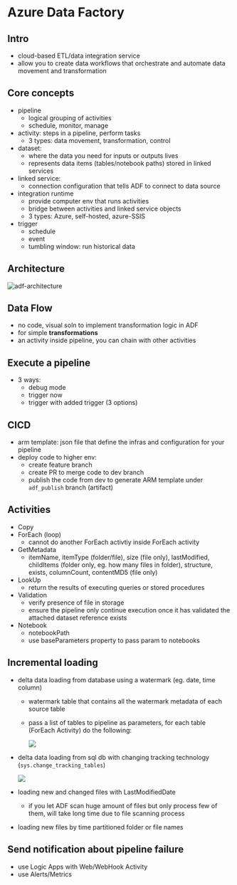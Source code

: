 # Azure Data Factory

## Intro

- cloud-based ETL/data integration service
- allow you to create data workflows that orchestrate and automate data movement and transformation

## Core concepts

- pipeline
  - logical grouping of activities
  - schedule, monitor, manage
- activity: steps in a pipeline, perform tasks
  - 3 types: data movement, transformation, control
- dataset:
  - where the data you need for inputs or outputs lives
  - represents data items (tables/notebook paths) stored in linked services
- linked service:
  - connection configuration that tells ADF to connect to data source
- integration runtime
  - provide computer env that runs activities
  - bridge between activities and linked service objects
  - 3 types: Azure, self-hosted, azure-SSIS
- trigger
  - schedule
  - event
  - tumbling window: run historical data

## Architecture

![adf-architecture](https://learn.microsoft.com/en-us/azure/data-factory/v1/media/data-factory-introduction/data-integration-service-key-concepts.png)

## Data Flow

- no code, visual soln to implement transformation logic in ADF
- for simple **transformations**
- an activity inside pipeline, you can chain with other activities

## Execute a pipeline

- 3 ways:
  - debug mode
  - trigger now
  - trigger with added trigger (3 options)

## CICD

- arm template: json file that define the infras and configuration for your pipeline
- deploy code to higher env:
  - create feature branch
  - create PR to merge code to dev branch
  - publish the code from dev to generate ARM template under `adf_publish` branch (artifact)

## Activities

- Copy
- ForEach (loop)
  - cannot do another ForEach activtiy inside ForEach activity
- GetMetadata
  - itemName, itemType (folder/file), size (file only), lastModified, childItems (folder only, eg. how many files in folder), structure, exists, columnCount, contentMD5 (file only)
- LookUp
  - return the results of executing queries or stored procedures
- Validation
  - verify presence of file in storage
  - ensure the pipeline only continue execution once it has validated the attached dataset reference exists
- Notebook
  - notebookPath
  - use baseParameters property to pass param to notebooks

## Incremental loading

- delta data loading from database using a watermark (eg. date, time column)
  - watermark table that contains all the watermark metadata of each source table
  - pass a list of tables to pipeline as parameters, for each table (ForEach Activity) do the following:

    ![](https://learn.microsoft.com/en-us/azure/data-factory/media/tutorial-incremental-copy-portal/incrementally-load.png)

- delta data loading from sql db with changing tracking technology (`sys.change_tracking_tables`)
  
  ![](https://learn.microsoft.com/en-us/azure/data-factory/media/tutorial-incremental-copy-change-tracking-feature-powershell/incremental-load-flow-diagram.png)

- loading new and changed files with LastModifiedDate
  - if you let ADF scan huge amount of files but only process few of them, will take long time due to file scanning process

- loading new files by time partitioned folder or file names

## Send notification about pipeline failure

- use Logic Apps with Web/WebHook Activity
- use Alerts/Metrics